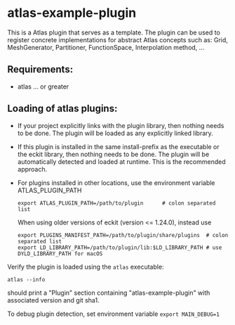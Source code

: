 atlas-example-plugin
====================

This is a Atlas plugin that serves as a template.
The plugin can be used to register concrete implementations for abstract Atlas concepts such as:
Grid, MeshGenerator, Partitioner, FunctionSpace, Interpolation method, ...


Requirements:
-------------
- atlas ... or greater



Loading of atlas plugins:
-------------------------

- If your project explicitly links with the plugin library, then nothing needs to be done.
  The plugin will be loaded as any explicitly linked library.

- If this plugin is installed in the same install-prefix as the executable or the eckit library,
  then nothing needs to be done. The plugin will be automatically detected and loaded at runtime.
  This is the recommended approach.

- For plugins installed in other locations, use the environment variable ATLAS_PLUGIN_PATH

      export ATLAS_PLUGIN_PATH=/path/to/plugin      # colon separated list

  When using older versions of eckit (version <= 1.24.0), instead use

      export PLUGINS_MANIFEST_PATH=/path/to/plugin/share/plugins  # colon separated list
      export LD_LIBRARY_PATH=/path/to/plugin/lib:$LD_LIBRARY_PATH # use DYLD_LIBRARY_PATH for macOS

Verify the plugin is loaded using the `atlas` executable:

    atlas --info

should print a "Plugin" section containing "atlas-example-plugin" with associated version and git sha1.

To debug plugin detection, set environment variable `export MAIN_DEBUG=1`

